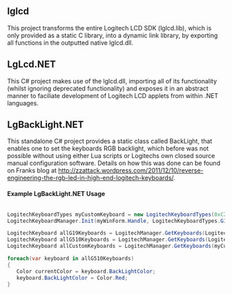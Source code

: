 lglcd
-----
This project transforms the entire Logitech LCD SDK (lglcd.lib), which is only provided as a static C library, into a dynamic link library, by exporting all functions in the outputted native lglcd.dll.

LgLcd.NET
---------
This C# project makes use of the lglcd.dll, importing all of its functionality (whilst ignoring deprecated functionality) and exposes it in an abstract manner to faciliate development of Logitech LCD applets from within .NET languages.

LgBackLight.NET
---------------
This standalone C# project provides a static class called BackLight, that enables one to set the keyboards RGB backlight, which before was not possible without using either Lua scripts or Logitechs own closed source manual configuration software. Details on how this was done can be found on Franks blog at http://zzattack.wordpress.com/2011/12/10/reverse-engineering-the-rgb-led-in-high-end-logitech-keyboards/.

#### Example LgBackLight.NET Usage

```C#

LogitechKeyboardTypes myCustomKeyboard = new LogitechKeyboardTypes(0xC22E, 0x7); // (ProductID, payloadID) //
LogitechKeyboardManager.Init(myWinForm.Handle, LogitechKeyboardTypes.G19, LogitechKeyboardTypes.G510, myCustomKeyboard);

LogitechKeyboard allG19Keyboards = LogitechManager.GetKeyboards(LogitechKeyboardTypes.G19);
LogitechKeyboard allG510Keyboards = LogitechManager.GetKeyboards(LogitechKeyboardTypes.G510);
LogitechKeyboard allCustomKeyboards = LogitechManager.GetKeyboards(myCustomKeyboard);

foreach(var keyboard in allG510Keyboards) 
{
   Color currentColor = keyboard.BackLightColor;
   keyboard.BackLightColor = Color.Red;
}
```

